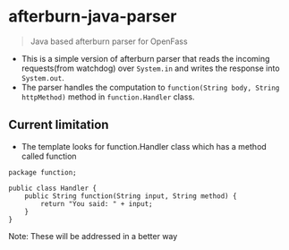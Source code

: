 # afterburn-java-parser
> Java based afterburn parser for OpenFass

* This is a simple version of afterburn parser that reads the incoming requests(from watchdog) over `System.in` and
writes the response into `System.out`.
* The parser handles the computation to `function(String body, String httpMethod)` method in `function.Handler` class.

## Current limitation

* The template looks for function.Handler class which has a method called function

```
package function;

public class Handler {
    public String function(String input, String method) {
        return "You said: " + input;
    }
}
```

Note: These will be addressed in a better way